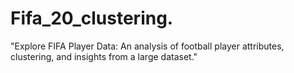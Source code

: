# Fifa_20_clustering.
"Explore FIFA Player Data: An analysis of football player attributes, clustering, and insights from a large dataset."
